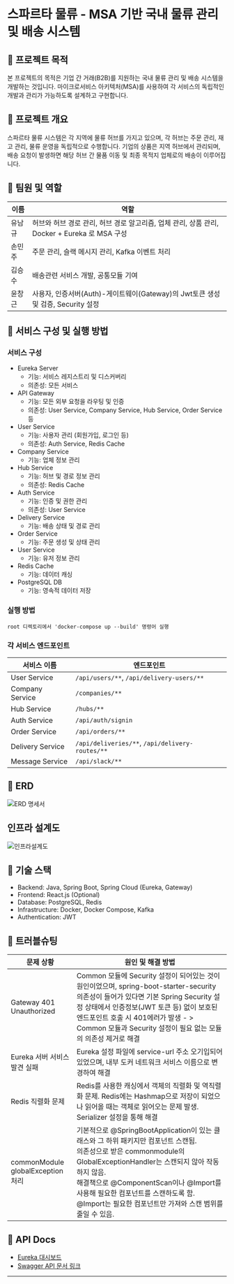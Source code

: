 # 스파르타 물류 - MSA 기반 국내 물류 관리 및 배송 시스템

## 📌 프로젝트 목적

본 프로젝트의 목적은 기업 간 거래(B2B)를 지원하는 국내 물류 관리 및 배송 시스템을 개발하는 것입니다. 마이크로서비스 아키텍처(MSA)를 사용하여 각 서비스의 독립적인 개발과 관리가 가능하도록 설계하고 구현합니다.

## 📌 프로젝트 개요

스파르타 물류 시스템은 각 지역에 물류 허브를 가지고 있으며, 각 허브는 주문 관리, 재고 관리, 물류 운영을 독립적으로 수행합니다. 기업의 상품은 지역 허브에서 관리되며, 배송 요청이 발생하면 해당 허브 간 물품 이동 및 최종 목적지 업체로의 배송이 이루어집니다.

## 📌 팀원 및 역할

| 이름 | 역할 |
|------|------|
| 유남규 | 허브와 허브 경로 관리, 허브 경로 알고리즘, 업체 관리, 상품 관리, Docker + Eureka 로 MSA 구성 |
| 손민주 | 주문 관리, 슬랙 메시지 관리, Kafka 이벤트 처리 |
| 김승수 | 배송관련 서비스 개발, 공통모듈 기여 |
| 윤창근 | 사용자, 인증서버(Auth)-게이트웨이(Gateway)의 Jwt토큰 생성 및 검증, Security 설정 |

## 📌 서비스 구성 및 실행 방법

### 서비스 구성

- Eureka Server
  - 기능: 서비스 레지스트리 및 디스커버리
  - 의존성: 모든 서비스
- API Gateway
  - 기능: 모든 외부 요청을 라우팅 및 인증
  - 의존성: User Service, Company Service, Hub Service, Order Service 등
- User Service
  - 기능: 사용자 관리 (회원가입, 로그인 등)
  - 의존성: Auth Service, Redis Cache 
- Company Service
  - 기능: 업체 정보 관리 
- Hub Service
  - 기능: 허브 및 경로 정보 관리
  - 의존성: Redis Cache
- Auth Service
  - 기능: 인증 및 권한 관리
  - 의존성: User Service
- Delivery Service
  - 기능: 배송 상태 및 경로 관리
- Order Service
  - 기능: 주문 생성 및 상태 관리
- User Service
  - 기능: 유저 정보 관리
- Redis Cache
  - 기능: 데이터 캐싱
- PostgreSQL DB
  - 기능: 영속적 데이터 저장

### 실행 방법

```shell
root 디렉토리에서 'docker-compose up --build' 명령어 실행
```

### 각 서비스 엔드포인트

| 서비스 이름     | 엔드포인트 |
|-----------------|------------|
| User Service    | `/api/users/**`, `/api/delivery-users/**` |
| Company Service | `/companies/**` |
| Hub Service     | `/hubs/**` |
| Auth Service    | `/api/auth/signin` |
| Order Service    | `/api/orders/**` |
| Delivery Service  | `/api/deliveries/**`, `/api/delivery-routes/**` |
| Message Service | `/api/slack/**` |

## 📌 ERD

![ERD 명세서](https://github.com/user-attachments/assets/6f6b057c-16b4-448e-ad57-7c07bf0e99ac)


## 인프라 설계도

![인프라설계도](https://github.com/user-attachments/assets/806ac7a2-b367-436d-93d4-29bfc7c95283)

## 📌 기술 스택

- Backend: Java, Spring Boot, Spring Cloud (Eureka, Gateway)
- Frontend: React.js (Optional)
- Database: PostgreSQL, Redis
- Infrastructure: Docker, Docker Compose, Kafka
- Authentication: JWT

## 📌 트러블슈팅

| 문제 상황                             | 원인 및 해결 방법 |
|------------------------------------|-------------------|
| Gateway 401 Unauthorized           |  Common 모듈에 Security 설정이 되어있는 것이 원인이었으며, spring-boot-starter-security 의존성이 들어가 있다면 기본 Spring Security 설정 상태에서 인증정보(JWT 토큰 등) 없이 보호된 엔드포인트 호출 시 401에러가 발생 - > Common 모듈과 Security 설정이 필요 없는 모듈의 의존성 제거로 해결 |
| Eureka 서버 서비스 발견 실패          | Eureka 설정 파일에 service-url 주소 오기입되어 있었으며, 내부 도커 네트워크 서비스 이름으로 변경하여 해결 |
| Redis 직렬화 문제                   |  Redis를 사용한 캐싱에서 객체의 직렬화 및 역직렬화 문제. Redis에는 Hashmap으로 저장이 되었으나 읽어올 때는 객체로 읽어오는 문제 발생. Serializer 설정을 통해 해결  |
| commonModule globalException 처리    | 기본적으로 @SpringBootApplication이 있는 클래스와 그 하위 패키지만 컴포넌트 스캔됨.<br>의존성으로 받은 commonmodule의 GlobalExceptionHandler는 스캔되지 않아 작동하지 않음.<br>해결책으로 @ComponentScan이나 @Import를 사용해 필요한 컴포넌트를 스캔하도록 함.<br>@Import는 필요한 컴포넌트만 가져와 스캔 범위를 줄일 수 있음.|

## 📌 API Docs

- [Eureka 대시보드](http://localhost:8761)
- [Swagger API 문서 링크](http://localhost:8080/swagger-ui.html)

---

